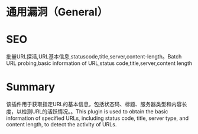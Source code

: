 # 通用漏洞（General）
# SEO
批量URL探活,URL基本信息,statuscode,title,server,content-length。Batch URL probing,basic information of URL,status code,title,server,content length
# Summary
该插件用于获取指定URL的基本信息，包括状态码、标题、服务器类型和内容长度，以检测URL的活跃情况。。This plugin is used to obtain the basic information of specified URLs, including status code, title, server type, and content length, to detect the activity of URLs.
